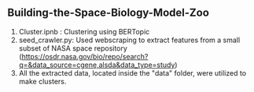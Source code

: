 ## Building-the-Space-Biology-Model-Zoo

1. Cluster.ipnb : Clustering using BERTopic
2. seed_crawler.py: Used webscraping to extract features from a small subset of NASA space repository (https://osdr.nasa.gov/bio/repo/search?q=&data_source=cgene,alsda&data_type=study)
3. All the extracted data, located inside the "data" folder, were utilized to make clusters.
